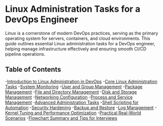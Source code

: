 # Linux Administration Tasks for a DevOps Engineer
Linux is a cornerstone of modern DevOps practices, serving as the primary operating system for servers, containers, and cloud environments. 
This guide outlines essential Linux administration tasks for a DevOps engineer, helping manage infrastructure effectively and ensuring smooth CI/CD pipeline operations.
## Table of Contents
-[Introduction to Linux Administration in DevOps](#introduction-to-linux-administration-in-devops)
-[Core Linux Administration Tasks](#core-linux-administration)
-[System Monitoring](#system-monitoring)
-[User and Group Management](#user-and-group-management)
-[Package Management](#package-management)
-[File and Directory Management](#file-and-directory-management)
-[Disk and Storage Management](#disk-and-storage)
-[Networking Configuration](#network-configuration)
-[Process and Service Management](#process-and-service-management)
-[Advanced Administration Tasks](#advanced-administration-tasks)
-[Shell Scripting for Automation](#shell-scripting-for-automation)
-[Security Hardening](#security-hardening)
-[Backup and Restore](#backup-and-restore)
-[Log Management](#log-management)
-[Kernel Tuning and Performance Optimization](#kernel-tuning-and-performance-optimization)
-[Practical Real-World Scenarios](#practical-real-world-scenarios)
-[Flowchart Summary and Tips for Interviews](#flowchart-summary-and-tips-for-interviews)

